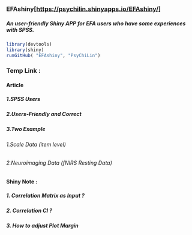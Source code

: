 
### EFAshiny[<https://psychilin.shinyapps.io/EFAshiny/>]

##### An user-friendly Shiny APP for EFA users who have some experiences with SPSS.

<!-- README.md is generated from README.Rmd. Please edit that file -->
``` r
library(devtools)
library(shiny)
runGitHub( "EFAshiny", "PsyChiLin") 
```

### Temp Link :

#### Article

##### 1.SPSS Users

##### 2.Users-Friendly and Correct

##### 3.Two Example

###### 1.Scale Data (item level)

###### 2.Neuroimaging Data (fNIRS Resting Data)

#### Shiny Note :

##### 1. Correlation Matrix as Input ?

##### 2. Correlation CI ?

##### 3. How to adjust Plot Margin
